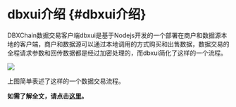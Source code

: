 # dbxui介绍 {#dbxui介绍}

DBXChain数据交易客户端dbxui是基于Nodejs开发的一个部署在商户和数据源本地的客户端，商户和数据源可以通过本地调用的方式购买和出售数据，数据交易的全程请求参数和回传数据都是经过加密处理的，而dbxui简化了这样的一个流程。

![](/assets/sequence.png)

上图简单表述了这样的一个数据交易流程。

**如需了解全文，请点击**[**这里**](https://github.com/dbxone/dbxui/blob/dev/README-CN.md)**。**

